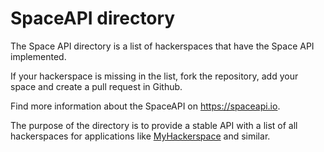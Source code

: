 SpaceAPI directory
==================

The Space API directory is a list of hackerspaces that have the Space API
implemented.

If your hackerspace is missing in the list, fork the repository,
add your space and create a pull request in Github.

Find more information about the SpaceAPI on https://spaceapi.io.

The purpose of the directory is to provide a stable API with a list of all
hackerspaces for applications like [MyHackerspace] and similar.

[MyHackerspace]: https://github.com/fixme-lausanne/MyHackerspace
